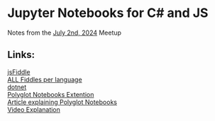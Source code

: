 # Jupyter Notebooks for C# and JS
Notes from the [July 2nd, 2024](https://www.meetup.com/floridajs/events/301598615) Meetup

## Links:
[jsFiddle](https://jsfiddle.net) <br>
[ALL Fiddles per language](https://fiddles.io/) <br>
[dotnet](https://dotnetfiddle.net/) <br>
[Polyglot Notebooks Extention](https://marketplace.visualstudio.com/items?itemName=ms-dotnettools.dotnet-interactive-vscode) <br>
[Article explaining Polyglot Notebooks](https://devblogs.microsoft.com/dotnet/dotnet-interactive-notebooks-is-now-polyglot-notebooks/) <br>
[Video Explanation](https://newdevsguide.com/2022/12/14/polyglot-notebooks-csharp/) <br>

